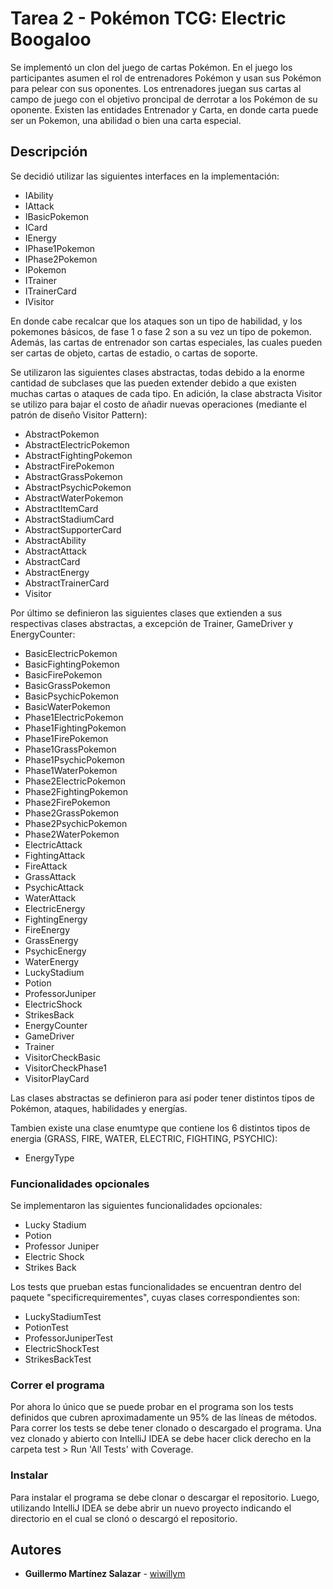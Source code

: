 # Tarea 2 - Pokémon TCG: Electric Boogaloo

Se implementó un clon del juego de cartas Pokémon. En el juego los participantes asumen el rol de entrenadores Pokémon y usan sus Pokémon para pelear con sus oponentes. Los entrenadores juegan sus cartas al campo de juego con el objetivo proncipal de derrotar a los Pokémon de su oponente.
Existen las entidades Entrenador y Carta, en donde carta puede ser un Pokemon, una abilidad o bien una carta especial.

## Descripción

Se decidió utilizar las siguientes interfaces en la implementación:

* IAbility
* IAttack
* IBasicPokemon
* ICard
* IEnergy
* IPhase1Pokemon
* IPhase2Pokemon
* IPokemon
* ITrainer
* ITrainerCard
* IVisitor

En donde cabe recalcar que los ataques son un tipo de habilidad, y los pokemones básicos, de fase 1 o fase 2 son a su vez un tipo de pokemon.
Además, las cartas de entrenador son cartas especiales, las cuales pueden ser cartas de objeto, cartas de estadio, o cartas de soporte.

Se utilizaron las siguientes clases abstractas, todas debido a la enorme cantidad de subclases que las pueden extender 
debido a que existen muchas cartas o ataques de cada tipo. En adición, la clase abstracta Visitor se utilizo para bajar el costo de
añadir nuevas operaciones (mediante el patrón de diseño Visitor Pattern):

* AbstractPokemon
* AbstractElectricPokemon
* AbstractFightingPokemon
* AbstractFirePokemon
* AbstractGrassPokemon
* AbstractPsychicPokemon
* AbstractWaterPokemon
* AbstractItemCard
* AbstractStadiumCard
* AbstractSupporterCard
* AbstractAbility
* AbstractAttack
* AbstractCard
* AbstractEnergy
* AbstractTrainerCard
* Visitor


Por último se definieron las siguientes clases que extienden a sus respectivas clases abstractas, a excepción de Trainer, GameDriver y EnergyCounter:

* BasicElectricPokemon
* BasicFightingPokemon
* BasicFirePokemon
* BasicGrassPokemon
* BasicPsychicPokemon
* BasicWaterPokemon
* Phase1ElectricPokemon
* Phase1FightingPokemon
* Phase1FirePokemon
* Phase1GrassPokemon
* Phase1PsychicPokemon
* Phase1WaterPokemon
* Phase2ElectricPokemon
* Phase2FightingPokemon
* Phase2FirePokemon
* Phase2GrassPokemon
* Phase2PsychicPokemon
* Phase2WaterPokemon
* ElectricAttack
* FightingAttack
* FireAttack
* GrassAttack
* PsychicAttack
* WaterAttack
* ElectricEnergy
* FightingEnergy
* FireEnergy
* GrassEnergy
* PsychicEnergy
* WaterEnergy
* LuckyStadium
* Potion
* ProfessorJuniper
* ElectricShock
* StrikesBack
* EnergyCounter
* GameDriver
* Trainer
* VisitorCheckBasic
* VisitorCheckPhase1
* VisitorPlayCard

Las clases abstractas se definieron para así poder tener distintos tipos de Pokémon, ataques, habilidades y energías.

Tambien existe una clase enumtype que contiene los 6 distintos tipos de energia (GRASS, FIRE, WATER, ELECTRIC, FIGHTING, PSYCHIC):

* EnergyType


### Funcionalidades opcionales

Se implementaron las siguientes funcionalidades opcionales:

* Lucky Stadium
* Potion
* Professor Juniper
* Electric Shock
* Strikes Back

Los tests que prueban estas funcionalidades se encuentran dentro del paquete "specificrequirementes", cuyas clases correspondientes son:

* LuckyStadiumTest
* PotionTest
* ProfessorJuniperTest
* ElectricShockTest
* StrikesBackTest

### Correr el programa

Por ahora lo único que se puede probar en el programa son los tests definidos que cubren aproximadamente un 95% de las líneas de métodos.
Para correr los tests se debe tener clonado o descargado el programa. Una vez clonado y abierto con IntelliJ IDEA se debe hacer click derecho en la carpeta test > Run 'All Tests' with Coverage.

### Instalar

Para instalar el programa se debe clonar o descargar el repositorio. Luego, utilizando IntelliJ IDEA se debe abrir un nuevo proyecto indicando el directorio en el cual se clonó o descargó el repositorio.

## Autores

* **Guillermo Martínez Salazar** - [wiwillym](https://github.com/wiwillym)
